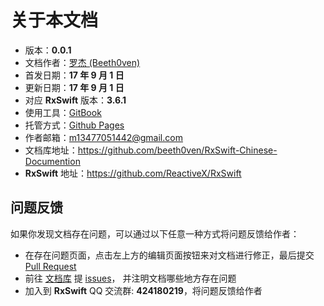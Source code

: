 # 关于本文档

* 版本：**0.0.1**
* 文档作者：[罗杰 (Beeth0ven)](https://github.com/beeth0ven)
* 首发日期：**17 年 9 月 1 日**
* 更新日期：**17 年 9 月 1 日**
* 对应 **RxSwift** 版本：**3.6.1**
* 使用工具：[GitBook](https://www.gitbook.com)
* 托管方式：[Github Pages](https://pages.github.com)
* 作者邮箱：<m13477051442@gmail.com>
* 文档库地址：https://github.com/beeth0ven/RxSwift-Chinese-Documention
* **RxSwift** 地址：https://github.com/ReactiveX/RxSwift

## 问题反馈

如果你发现文档存在问题，可以通过以下任意一种方式将问题反馈给作者：
  * 在存在问题页面，点击左上方的编辑页面按钮来对文档进行修正，最后提交 [Pull Request](https://help.github.com/articles/about-pull-requests/)
  * 前往 [文档库](https://github.com/beeth0ven/RxSwift-Chinese-Documention) 提 [issues](https://github.com/beeth0ven/RxSwift-Chinese-Documention/issues)， 并注明文档哪些地方存在问题
  * 加入到 **RxSwift** QQ 交流群: **424180219**，将问题反馈给作者
